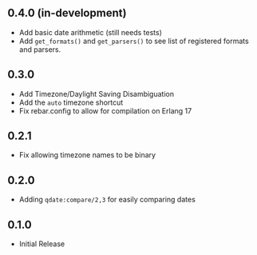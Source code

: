 ## 0.4.0 (in-development)

* Add basic date arithmetic (still needs tests)
* Add `get_formats()` and `get_parsers()` to see list of registered formats and
  parsers.

## 0.3.0

* Add Timezone/Daylight Saving Disambiguation
* Add the `auto` timezone shortcut
* Fix rebar.config to allow for compilation on Erlang 17

## 0.2.1

* Fix allowing timezone names to be binary

## 0.2.0

* Adding `qdate:compare/2,3` for easily comparing dates

## 0.1.0

* Initial Release
